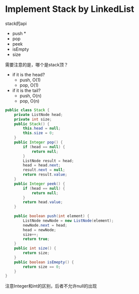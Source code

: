 # Implement Stack by LinkedList

stack的api

* push
  *
* pop
* peek
* isEmpty
* size



需要注意的是，哪个是stack顶？

* if it is the head?
  * push, O(1)
  * pop, O(1)
* if it is the tail?
  * push, O(n)
  * pop, O(n)



```java
public class Stack {
    private ListNode head;
    private int size;
    public Stack() {
        this.head = null;
        this.size = 0;
    }
    public Integer pop() {
        if (head == null) {
            return null;
        }
        ListNode result = head;
        head = head.next;
        result.next = null;
        return result.value;
    }
    public Integer peek() {
        if (head == null) {
            return null;
        }
        return head.value;
    }
    
    public boolean push(int element) {
        ListNode newNode = new ListNode(element);
        newNode.next = head;
        head = newNode;
        size++;
        return true;
    }
    public int size() {
        return size;
    }
    public boolean isEmepty() {
        return size == 0;
    }
}
```















注意Integer和int的区别，后者不允许null的出现
